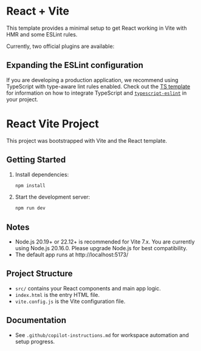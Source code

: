 # React + Vite

This template provides a minimal setup to get React working in Vite with HMR and some ESLint rules.

Currently, two official plugins are available:


## Expanding the ESLint configuration

If you are developing a production application, we recommend using TypeScript with type-aware lint rules enabled. Check out the [TS template](https://github.com/vitejs/vite/tree/main/packages/create-vite/template-react-ts) for information on how to integrate TypeScript and [`typescript-eslint`](https://typescript-eslint.io) in your project.

# React Vite Project

This project was bootstrapped with Vite and the React template.

## Getting Started

1. Install dependencies:
	```powershell
	npm install
	```
2. Start the development server:
	```powershell
	npm run dev
	```

## Notes
- Node.js 20.19+ or 22.12+ is recommended for Vite 7.x. You are currently using Node.js 20.16.0. Please upgrade Node.js for best compatibility.
- The default app runs at http://localhost:5173/

## Project Structure
- `src/` contains your React components and main app logic.
- `index.html` is the entry HTML file.
- `vite.config.js` is the Vite configuration file.

## Documentation
- See `.github/copilot-instructions.md` for workspace automation and setup progress.
